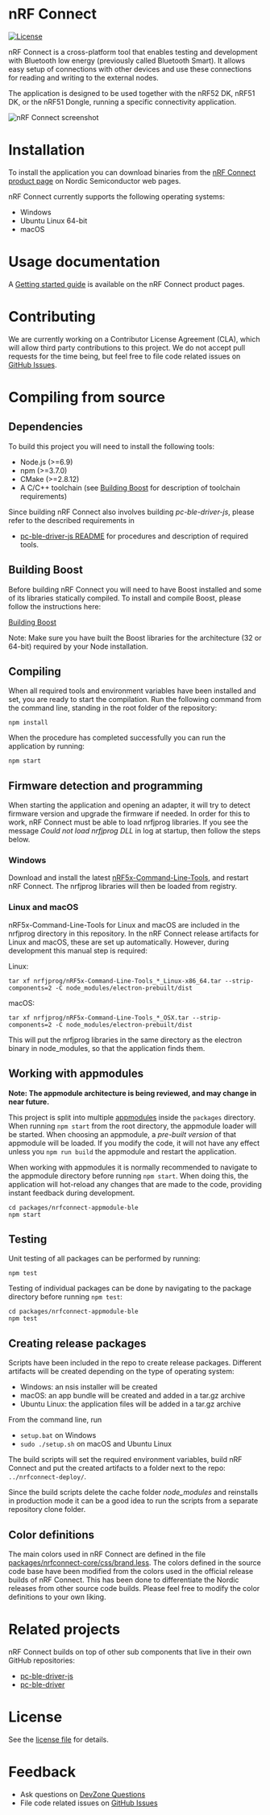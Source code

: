 # nRF Connect
[![License](https://img.shields.io/badge/license-Modified%20BSD%20License-blue.svg)](https://github.com/NordicSemiconductor/pc-yggdrasil/blob/master/LICENSE)

nRF Connect is a cross-platform tool that enables testing and development with Bluetooth low energy (previously called Bluetooth Smart). It allows easy setup of connections with other devices and use these connections for reading and writing to the external nodes.

The application is designed to be used together with the nRF52 DK, nRF51 DK, or the nRF51 Dongle, running a specific connectivity application.

![nRF Connect screenshot](https://pbs.twimg.com/media/Cnoc_1OWIAAObOE.png:small)

# Installation
To install the application you can download binaries from the [nRF Connect product page](http://www.nordicsemi.com/eng/Products/Bluetooth-low-energy/nRF-Connect-for-desktop) on Nordic Semiconductor web pages.

nRF Connect currently supports the following operating systems:

* Windows
* Ubuntu Linux 64-bit
* macOS

# Usage documentation
A [Getting started guide](http://infocenter.nordicsemi.com/topic/com.nordic.infocenter.tools/dita/tools/nRF_Connect/nRF_Connect_intro.html?cp=4_2) is available on the nRF Connect product pages. 

# Contributing
We are currently working on a Contributor License Agreement (CLA), which will allow third party contributions to this project. We do not accept pull requests for the time being, but feel free to file code related issues on [GitHub Issues](https://github.com/NordicSemiconductor/pc-yggdrasil/issues).

# Compiling from source

## Dependencies
To build this project you will need to install the following tools:

* Node.js (>=6.9)
* npm (>=3.7.0)
* CMake (>=2.8.12)
* A C/C++ toolchain (see [Building Boost](#building-boost) for description of toolchain requirements)

Since building nRF Connect also involves building *pc-ble-driver-js*, please refer to the described requirements in

* [pc-ble-driver-js README](https://github.com/NordicSemiconductor/pc-ble-driver-js) for procedures and description of required tools.

## Building Boost
Before building nRF Connect you will need to have Boost installed and some of its libraries statically compiled. To install and compile Boost, please follow the instructions here:

[Building Boost](https://github.com/NordicSemiconductor/pc-ble-driver/tree/master#building-boost)

Note: Make sure you have built the Boost libraries for the architecture (32 or 64-bit) required by your Node installation.

## Compiling
When all required tools and environment variables have been installed and set, you are ready to start the compilation. Run the following command from the command line, standing in the root folder of the repository:

    npm install

When the procedure has completed successfully you can run the application by running:

    npm start

## Firmware detection and programming

When starting the application and opening an adapter, it will try to detect firmware version and upgrade the firmware if needed. In order for this to work, nRF Connect must be able to load nrfjprog libraries. If you see the message *Could not load nrfjprog DLL* in log at startup, then follow the steps below.

### Windows

Download and install the latest [nRF5x-Command-Line-Tools](https://www.nordicsemi.com/eng/nordic/Products/nRF51822/nRF5x-Command-Line-Tools-Win32/33444), and restart nRF Connect. The nrfjprog libraries will then be loaded from registry.

### Linux and macOS

nRF5x-Command-Line-Tools for Linux and macOS are included in the nrfjprog directory in this repository. In the nRF Connect release artifacts for Linux and macOS, these are set up automatically. However, during development this manual step is required:

Linux:

    tar xf nrfjprog/nRF5x-Command-Line-Tools_*_Linux-x86_64.tar --strip-components=2 -C node_modules/electron-prebuilt/dist

macOS:

    tar xf nrfjprog/nRF5x-Command-Line-Tools_*_OSX.tar --strip-components=2 -C node_modules/electron-prebuilt/dist

This will put the nrfjprog libraries in the same directory as the electron binary in node_modules, so that the application finds them.

## Working with appmodules

**Note: The appmodule architecture is being reviewed, and may change in near future.**

This project is split into multiple [appmodules](doc/README.md) inside the `packages` directory. When running `npm start` from the root directory, the appmodule loader will be started. When choosing an appmodule, a *pre-built version* of that appmodule will be loaded. If you modify the code, it will not have any effect unless you `npm run build` the appmodule and restart the application.

When working with appmodules it is normally recommended to navigate to the appmodule directory before running `npm start`. When doing this, the application will hot-reload any changes that are made to the code, providing instant feedback during development.

    cd packages/nrfconnect-appmodule-ble
    npm start

## Testing

Unit testing of all packages can be performed by running:

    npm test

Testing of individual packages can be done by navigating to the package directory before running `npm test`:

    cd packages/nrfconnect-appmodule-ble
    npm test

## Creating release packages
Scripts have been included in the repo to create release packages. Different artifacts will be created depending on the type of operating system:

* Windows: an nsis installer will be created
* macOS: an app bundle will be created and added in a tar.gz archive
* Ubuntu Linux: the application files will be added in a tar.gz archive

From the command line, run  

* `setup.bat` on Windows
* `sudo ./setup.sh` on macOS and Ubuntu Linux

The build scripts will set the required environment variables, build nRF Connect and put the created artifacts to a folder next to the repo: `../nrfconnect-deploy/`.  

Since the build scripts delete the cache folder *node_modules* and reinstalls in production mode it can be a good idea to run the scripts from a separate repository clone folder.

## Color definitions
The main colors used in nRF Connect are defined in the file [packages/nrfconnect-core/css/brand.less](packages/nrfconnect-core/css/brand.less). The colors defined in the source code base have been modified from the colors used in the official release builds of nRF Connect. This has been done to differentiate the Nordic releases from other source code builds. Please feel free to modify the color definitions to your own liking.

# Related projects
nRF Connect builds on top of other sub components that live in their own GitHub repositories:

* [pc-ble-driver-js](https://github.com/NordicSemiconductor/pc-ble-driver-js)
* [pc-ble-driver](https://github.com/NordicSemiconductor/pc-ble-driver)

# License
See the [license file](https://github.com/NordicSemiconductor/pc-yggdrasil) for details.

# Feedback
* Ask questions on [DevZone Questions](devzone.nordicsemi.com)
* File code related issues on [GitHub Issues](https://github.com/NordicSemiconductor/pc-yggdrasil/issues)
